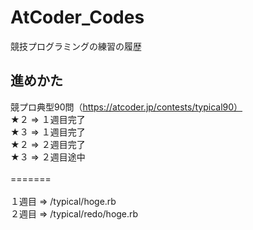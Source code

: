 # AtCoder_Codes
競技プログラミングの練習の履歴


## 進めかた
競プロ典型90問（https://atcoder.jp/contests/typical90）
<br>★２ => １週目完了
<br>★３ => １週目完了
<br>★２ => ２週目完了
<br>★３ => ２週目途中
<br>
<br>=======
<br>
<br>１週目 => /typical/hoge.rb
<br>２週目 => /typical/redo/hoge.rb